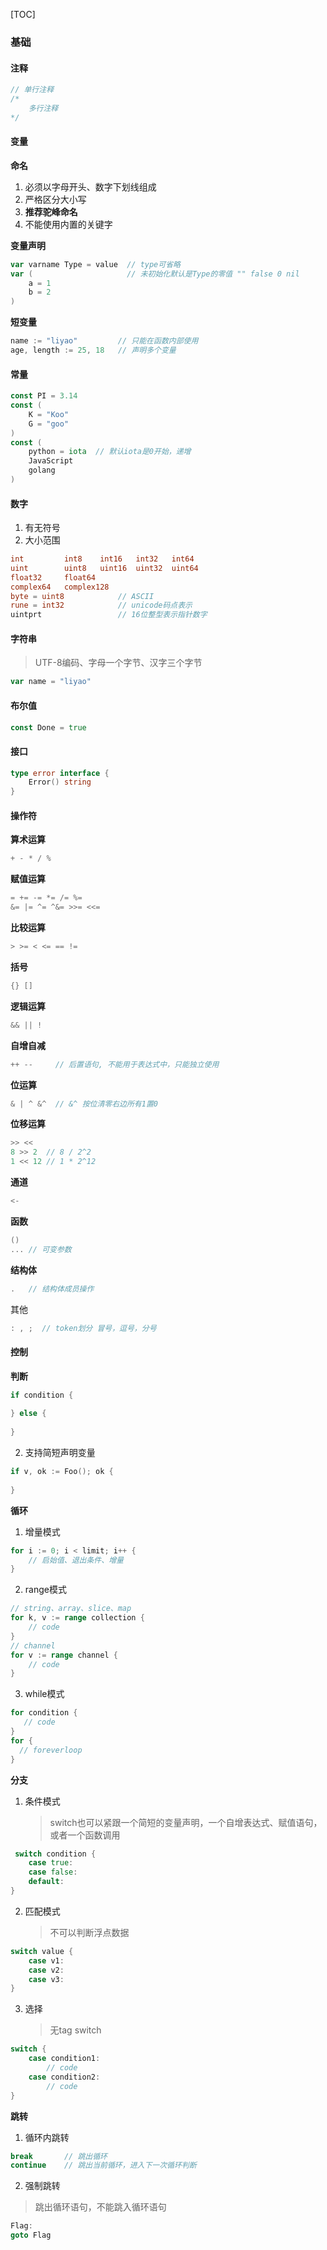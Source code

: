 [TOC]

### 基础

#### 注释

~~~go
// 单行注释
/*
	多行注释
*/
~~~

#### 变量

**命名**

1. 必须以字母开头、数字下划线组成
2. 严格区分大小写
3. **推荐驼峰命名**
4. 不能使用内置的关键字

**变量声明**

~~~go
var varname Type = value  // type可省略
var (                     // 未初始化默认是Type的零值 "" false 0 nil
	a = 1
    b = 2
)
~~~

**短变量**

~~~go
name := "liyao"  		// 只能在函数内部使用
age, length := 25, 18   // 声明多个变量
~~~

#### 常量

~~~go
const PI = 3.14
const (
	K = "Koo"
    G = "goo"
)
const (
    python = iota  // 默认iota是0开始，递增
    JavaScript
    golang
)
~~~

#### 数字

1.  有无符号
2.  大小范围

~~~go
int 		int8 	int16 	int32 	int64
uint 		uint8 	uint16 	uint32 	uint64 
float32 	float64
complex64 	complex128
byte = uint8   			// ASCII	
rune = int32  			// unicode码点表示
uintprt 	   			// 16位整型表示指针数字
~~~

#### 字符串

> UTF-8编码、字母一个字节、汉字三个字节

~~~go
var name = "liyao"
~~~

#### 布尔值

~~~go
const Done = true
~~~

#### 接口

~~~go
type error interface {
	Error() string
}
~~~

#### 操作符

**算术运算**

~~~go
+ - * / %
~~~

**赋值运算**

~~~go
= += -= *= /= %=
&= |= ^= ^&= >>= <<=
~~~

**比较运算**

~~~go
> >= < <= == !=
~~~

**括号**

~~~go
{} []
~~~

**逻辑运算**

~~~go
&& || !
~~~

**自增自减**

~~~go
++ --  	  // 后置语句, 不能用于表达式中，只能独立使用
~~~

**位运算**

~~~go
& | ^ &^  // &^ 按位清零右边所有1置0
~~~

**位移运算**

~~~ go
>> <<
8 >> 2  // 8 / 2^2
1 << 12 // 1 * 2^12
~~~

**通道**

~~~go
<-
~~~

**函数**

~~~go
()  
... // 可变参数
~~~

**结构体**

~~~go
.   // 结构体成员操作
~~~

其他

~~~go
: , ;  // token划分 冒号，逗号，分号
~~~

#### 控制

**判断**

~~~go
if condition {
    
} else {
    
}
~~~

2.  支持简短声明变量

~~~go
if v, ok := Foo(); ok {
    
}
~~~

**循环**

1.  增量模式

~~~go
for i := 0; i < limit; i++ {
    // 启始值、退出条件、增量
}
~~~

2.  range模式

~~~go
// string、array、slice、map
for k, v := range collection {
    // code
}
// channel
for v := range channel {
    // code
}
~~~

3.  while模式

~~~go
for condition {
   // code 
}
for {  
  // foreverloop
}
~~~

**分支**

1. 条件模式

    > switch也可以紧跟一个简短的变量声明，一个自增表达式、赋值语句，或者一个函数调用

~~~go
 switch condition {
	case true:
	case false:
    default:
}
~~~

2. 匹配模式

    > 不可以判断浮点数据

~~~go
switch value { 
	case v1:
	case v2:
    case v3:
}
~~~

3. 选择

    > 无tag switch

~~~go
switch {
	case condition1:
    	// code
	case condition2:
    	// code
}
~~~

**跳转**

1.  循环内跳转

~~~go
break		// 跳出循环
continue    // 跳出当前循环，进入下一次循环判断
~~~

2.  强制跳转

>   跳出循环语句，不能跳入循环语句

~~~go
Flag:
goto Flag
~~~